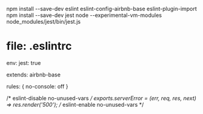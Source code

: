   npm install --save-dev eslint eslint-config-airbnb-base eslint-plugin-import
  npm install --save-dev jest
  node --experimental-vm-modules node_modules/jest/bin/jest.js
  
  file: .eslintrc
  ===================
 
 env:
  jest: true
  
 extends: airbnb-base
 
 rules: {
  no-console: off
}


/* eslint-disable no-unused-vars */
exports.serverError = (err, req, res, next) => res.render('500');
/* eslint-enable no-unused-vars */
   
